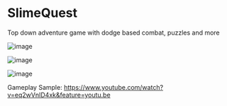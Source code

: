 # SlimeQuest

Top down adventure game with dodge based combat, puzzles and more

![image](https://user-images.githubusercontent.com/7433911/146626314-695e311d-d4f8-49a2-9258-821ca01f5384.png)

![image](https://user-images.githubusercontent.com/7433911/146626466-91b1ad8f-58e2-426d-972c-dc85a6279816.png)

![image](https://user-images.githubusercontent.com/7433911/146626418-bb00e48b-c8a1-48da-9fdc-587b5bffec6e.png)

Gameplay Sample: https://www.youtube.com/watch?v=eq2wVnID4xk&feature=youtu.be


